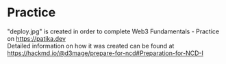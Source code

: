 # Practice

"deploy.jpg" is created in order to complete Web3 Fundamentals - Practice on https://patika.dev  
Detailed information on how it was created can be found at https://hackmd.io/@d3mage/prepare-for-ncd#Preparation-for-NCD-I
